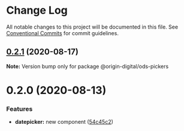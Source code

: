 # Change Log

All notable changes to this project will be documented in this file.
See [Conventional Commits](https://conventionalcommits.org) for commit guidelines.

## [0.2.1](https://bitbucket.orgn.io/od/origin-ui/compare/@origin-digital/ods-pickers@0.2.0...@origin-digital/ods-pickers@0.2.1) (2020-08-17)

**Note:** Version bump only for package @origin-digital/ods-pickers





# 0.2.0 (2020-08-13)


### Features

* **datepicker:** new component ([54c45c2](https://bitbucket.orgn.io/od/origin-ui/commits/54c45c21de9a6370476e12bfcf1a46f3b6649b74))
